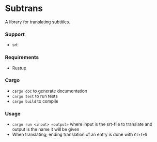# Subtrans
A library for translating subtitles.

### Support
- srt

### Requirements
- Rustup

### Cargo
- ```cargo doc``` to generate documentation
- ```cargo test``` to run tests
- ```cargo build``` to compile

### Usage
- ```cargo run <input> <output>``` where input is the srt-file to translate and output is the name it will be given
- When translating; ending translation of an entry is done with ```Ctrl+D```
